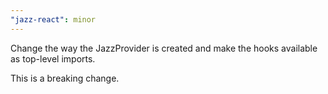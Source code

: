 ```yaml
---
"jazz-react": minor
---
```


Change the way the JazzProvider is created and make the hooks available as top-level imports.

This is a breaking change.
